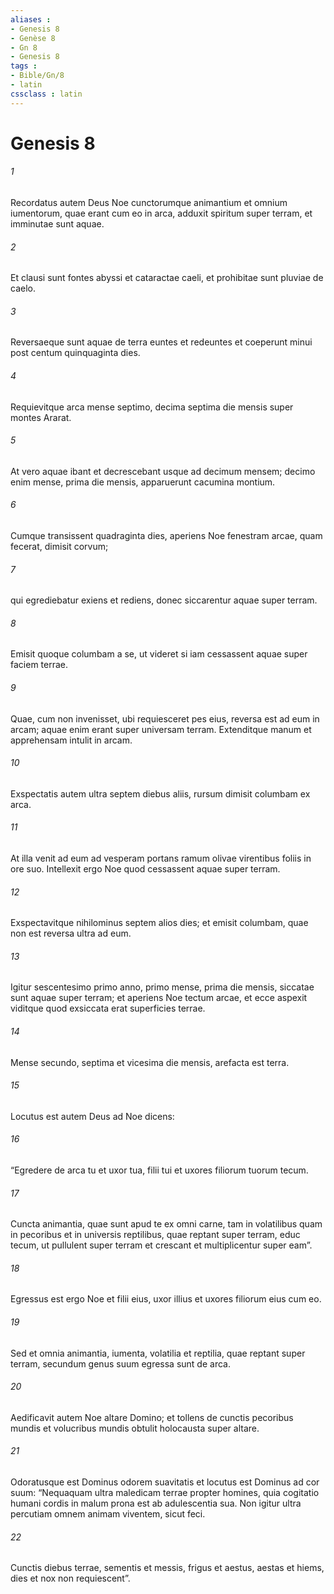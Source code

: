 ```yaml
---
aliases : 
- Genesis 8
- Genèse 8
- Gn 8
- Genesis 8
tags : 
- Bible/Gn/8
- latin
cssclass : latin
---
```


# Genesis 8

###### 1
Recordatus autem Deus Noe cunctorumque animantium et omnium iumentorum, quae erant cum eo in arca, adduxit spiritum super terram, et imminutae sunt aquae. 
###### 2
Et clausi sunt fontes abyssi et cataractae caeli, et prohibitae sunt pluviae de caelo. 
###### 3
Reversaeque sunt aquae de terra euntes et redeuntes et coeperunt minui post centum quinquaginta dies. 
###### 4
Requievitque arca mense septimo, decima septima die mensis super montes Ararat. 
###### 5
At vero aquae ibant et decrescebant usque ad decimum mensem; decimo enim mense, prima die mensis, apparuerunt cacumina montium.
###### 6
Cumque transissent quadraginta dies, aperiens Noe fenestram arcae, quam fecerat, dimisit corvum; 
###### 7
qui egrediebatur exiens et rediens, donec siccarentur aquae super terram. 
###### 8
Emisit quoque columbam a se, ut videret si iam cessassent aquae super faciem terrae. 
###### 9
Quae, cum non invenisset, ubi requiesceret pes eius, reversa est ad eum in arcam; aquae enim erant super universam terram. Extenditque manum et apprehensam intulit in arcam. 
###### 10
Exspectatis autem ultra septem diebus aliis, rursum dimisit columbam ex arca. 
###### 11
At illa venit ad eum ad vesperam portans ramum olivae virentibus foliis in ore suo. Intellexit ergo Noe quod cessassent aquae super terram. 
###### 12
Exspectavitque nihilominus septem alios dies; et emisit columbam, quae non est reversa ultra ad eum.
###### 13
Igitur sescentesimo primo anno, primo mense, prima die mensis, siccatae sunt aquae super terram; et aperiens Noe tectum arcae, et ecce aspexit viditque quod exsiccata erat superficies terrae. 
###### 14
Mense secundo, septima et vicesima die mensis, arefacta est terra.
###### 15
Locutus est autem Deus ad Noe dicens: 
###### 16
“Egredere de arca tu et uxor tua, filii tui et uxores filiorum tuorum tecum. 
###### 17
Cuncta animantia, quae sunt apud te ex omni carne, tam in volatilibus quam in pecoribus et in universis reptilibus, quae reptant super terram, educ tecum, ut pullulent super terram et crescant et multiplicentur super eam”. 
###### 18
Egressus est ergo Noe et filii eius, uxor illius et uxores filiorum eius cum eo. 
###### 19
Sed et omnia animantia, iumenta, volatilia et reptilia, quae reptant super terram, secundum genus suum egressa sunt de arca.
###### 20
Aedificavit autem Noe altare Domino; et tollens de cunctis pecoribus mundis et volucribus mundis obtulit holocausta super altare. 
###### 21
Odoratusque est Dominus odorem suavitatis et locutus est Dominus ad cor suum: “Nequaquam ultra maledicam terrae propter homines, quia cogitatio humani cordis in malum prona est ab adulescentia sua. Non igitur ultra percutiam omnem animam viventem, sicut feci. 
###### 22
Cunctis diebus terrae, sementis et messis, frigus et aestus, aestas et hiems, dies et nox non requiescent”.
